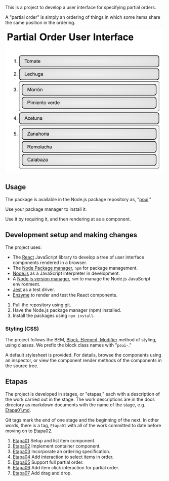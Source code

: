 This is a project to develop a user interface for specifying partial orders.

A "partial order" is simply an ordering of things in which some items
share the same position in the ordering.

![PartialOrder](docs/images/Etapa06Capture6.png)

## Usage

The package is available in the Node.js package repository as,
"[poui](https://www.npmjs.com/package/poui)."

Use your package manager to install it.

Use it by requiring it, and then rendering at as a component.

## Development setup and making changes

The project uses:
- The [React](https://reactjs.org/)
  JavaScript library to develop a tree of user interface components
  rendered in a browser.
- The [Node Package manager](https://www.npmjs.com/),
  `npm` for package management.
- [Node.js](https://nodejs.org/)
  as a JavaScript interpreter in development.
- A
  [Node.js version manager](https://github.com/creationix/nvm/),
  `nvm` to manage the Node.js JavaScript environment.
- [Jest](https://jestjs.io/)
  as a test driver.
- [Enzyme](https://github.com/airbnb/enzyme/)
  to render and test the React components.

1. Pull the repository using git.
1. Have the Node.js package manager (npm) installed.
1. Install the packages using `npm install`.

### Styling (CSS)

The project follows the BEM,
[Block, Element, Modifier](http://getbem.com/)
method of styling, using classes.
We prefix the block class names with "`poui-`."

A default stylesheet is provided.
For details, browse the components using an inspector, or view the
component render methods of the components in the source tree.

## Etapas

The project is developed in stages, or "etapas," each with a
description of the work carried out in the stage. The work descriptions are
in the docs directory as markdown documents with the name of the stage,
e.g. [Etapa01.md](docs/Etapa01.md).

Git tags mark the
end of one stage and the beginning of the next. In other words, there is
a tag, `Etapa01` with all of the work committed to date before moving on
to Etapa02.

1. [Etapa01](docs/Etapa01.md) Setup and list item component.
1. [Etapa02](docs/Etapa02.md) Implement container component.
1. [Etapa03](docs/Etapa03.md) Incorporate an ordering specification.
1. [Etapa04](docs/Etapa04.md) Add interaction to select items in order.
1. [Etapa05](docs/Etapa05.md) Support full partial order.
1. [Etapa06](docs/Etapa06.md) Add item click interaction for partial order.
1. [Etapa07](docs/Etapa07.md) Add drag and drop.

